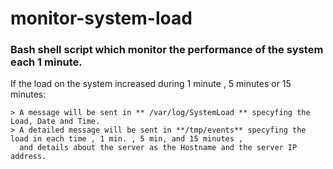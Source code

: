 # monitor-system-load </br>
### Bash shell script which monitor the performance of the system each 1 minute. </br>
If the load on the system increased during 1 minute , 5 minutes or 15 minutes: </br>

    > A message will be sent in ** /var/log/SystemLoad ** specyfing the Load, Date and Time. 
    > A detailed message will be sent in **/tmp/events** specyfing the load in each time , 1 min. , 5 min, and 15 minutes ,
      and details about the server as the Hostname and the server IP address. 
